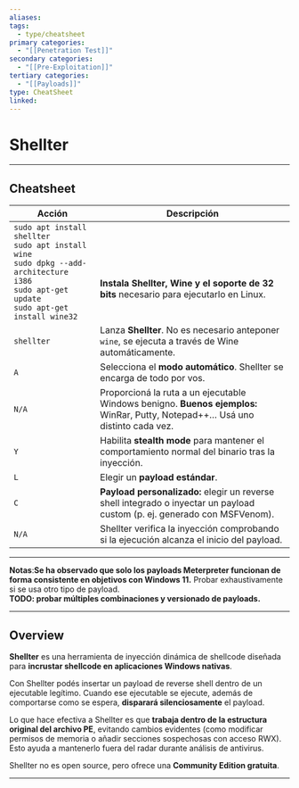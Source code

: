 ```yaml
---
aliases:
tags:
  - type/cheatsheet
primary categories:
  - "[[Penetration Test]]"
secondary categories:
  - "[[Pre-Exploitation]]"
tertiary categories:
  - "[[Payloads]]"
type: CheatSheet
linked:
---
```

# Shellter

***

## Cheatsheet

| **Acción**                                                                                                                                              | **Descripción**                                                                                                                |
| ------------------------------------------------------------------------------------------------------------------------------------------------------- | ------------------------------------------------------------------------------------------------------------------------------ |
| `sudo apt install shellter`<br>`sudo apt install wine`<br>`sudo dpkg --add-architecture i386`<br>`sudo apt-get update`<br>`sudo apt-get install wine32` | <br><br><br>**Instala Shellter, Wine y el soporte de 32 bits** necesario para ejecutarlo en Linux.                             |
| `shellter`                                                                                                                                              | Lanza **Shellter**. No es necesario anteponer `wine`, se ejecuta a través de Wine automáticamente.                             |
| `A`                                                                                                                                                     | Selecciona el **modo automático**. Shellter se encarga de todo por vos.                                                        |
| `N/A`                                                                                                                                                   | Proporcioná la ruta a un ejecutable Windows benigno. **Buenos ejemplos:** WinRar, Putty, Notepad++… Usá uno distinto cada vez. |
| `Y`                                                                                                                                                     | Habilita **stealth mode** para mantener el comportamiento normal del binario tras la inyección.                                |
| `L`                                                                                                                                                     | Elegir un **payload estándar**.                                                                                                |
| `C`                                                                                                                                                     | **Payload personalizado:** elegir un reverse shell integrado o inyectar un payload custom (p. ej. generado con MSFVenom).      |
| `N/A`                                                                                                                                                   | Shellter verifica la inyección comprobando si la ejecución alcanza el inicio del payload.                                      |

---

**Notas**:****Se ha observado que solo los payloads Meterpreter funcionan de forma consistente en objetivos con Windows 11.**** Probar exhaustivamente si se usa otro tipo de payload.  
****TODO: probar múltiples combinaciones y versionado de payloads.****

---

## Overview

**Shellter** es una herramienta de inyección dinámica de shellcode diseñada para **incrustar shellcode en aplicaciones Windows nativas**.

Con Shellter podés insertar un payload de reverse shell dentro de un ejecutable legítimo. Cuando ese ejecutable se ejecute, además de comportarse como se espera, **disparará silenciosamente** el payload.

Lo que hace efectiva a Shellter es que **trabaja dentro de la estructura original del archivo PE**, evitando cambios evidentes (como modificar permisos de memoria o añadir secciones sospechosas con acceso RWX). Esto ayuda a mantenerlo fuera del radar durante análisis de antivirus.

Shellter no es open source, pero ofrece una **Community Edition gratuita**.

---
